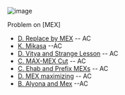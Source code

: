 ![image](https://user-images.githubusercontent.com/21307343/140655825-35bb36cf-f6cb-408c-a8db-3ce76e99092a.png)


Problem on [MEX]

* [D. Replace by MEX](https://codeforces.com/problemset/problem/1375/D) -- AC
* [K. Mikasa](https://codeforces.com/problemset/problem/1554/C) --AC
* [D. Vitya and Strange Lesson](https://codeforces.com/problemset/problem/842/D) -- AC
* [C. MAX-MEX Cut](https://codeforces.com/problemset/problem/1566/C) -- AC
* [C. Ehab and Prefix MEXs](https://codeforces.com/problemset/problem/1364/C) -- AC
* [D. MEX maximizing](https://codeforces.com/problemset/problem/1294/D) -- AC
* [B. Alyona and Mex](https://codeforces.com/problemset/problem/682/B) --AC

